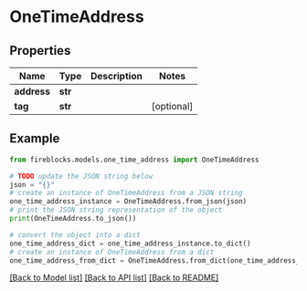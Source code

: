 # OneTimeAddress


## Properties

Name | Type | Description | Notes
------------ | ------------- | ------------- | -------------
**address** | **str** |  | 
**tag** | **str** |  | [optional] 

## Example

```python
from fireblocks.models.one_time_address import OneTimeAddress

# TODO update the JSON string below
json = "{}"
# create an instance of OneTimeAddress from a JSON string
one_time_address_instance = OneTimeAddress.from_json(json)
# print the JSON string representation of the object
print(OneTimeAddress.to_json())

# convert the object into a dict
one_time_address_dict = one_time_address_instance.to_dict()
# create an instance of OneTimeAddress from a dict
one_time_address_from_dict = OneTimeAddress.from_dict(one_time_address_dict)
```
[[Back to Model list]](../README.md#documentation-for-models) [[Back to API list]](../README.md#documentation-for-api-endpoints) [[Back to README]](../README.md)


